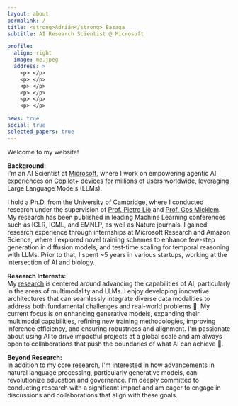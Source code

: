 ```yaml
---
layout: about
permalink: /
title: <strong>Adrián</strong> Bazaga
subtitle: AI Research Scientist @ Microsoft

profile:
  align: right
  image: me.jpeg
  address: >
    <p> </p>
    <p> </p>
    <p> </p>
    <p> </p>
    <p> </p>
    <p> </p>

news: true
social: true
selected_papers: true
---
```


Welcome to my website!

**Background:**  
I'm an AI Scientist at [Microsoft](https://www.microsoft.com/applied-sciences), where I work on empowering agentic AI experiences on [Copilot+ devices](https://blogs.microsoft.com/blog/2024/05/20/introducing-copilot-pcs/) for millions of users worldwide, leveraging Large Language Models (LLMs).

I hold a Ph.D. from the University of Cambridge, where I conducted research under the supervision of [Prof. Pietro Liò](https://www.cl.cam.ac.uk/~pl219/) and [Prof. Gos Micklem](https://www.damtp.cam.ac.uk/person/gm263). My research has been published in leading Machine Learning conferences such as ICLR, ICML, and EMNLP, as well as Nature journals. I gained research experience through internships at Microsoft Research and Amazon Science, where I explored novel training schemes to enhance few-step generation in diffusion models, and test-time scaling for temporal reasoning with LLMs. Prior to that, I spent ~5 years in various startups, working at the intersection of AI and biology.

**Research Interests:**  
My [research](../research/) is centered around advancing the capabilities of AI, particularly in the areas of multimodality and LLMs. I enjoy developing innovative architectures that can seamlessly integrate diverse data modalities to address both fundamental challenges and real-world problems 🧪. My current focus is on enhancing generative models, expanding their multimodal capabilities, refining new training methodologies, improving inference efficiency, and ensuring robustness and alignment. I'm passionate about using AI to drive impactful projects at a global scale and am always open to collaborations that push the boundaries of what AI can achieve 👐.

**Beyond Research:**  
In addition to my core research, I'm interested in how advancements in natural language processing, particularly generative models, can revolutionize education and governance. I'm deeply committed to conducting research with a significant impact and am eager to engage in discussions and collaborations that align with these goals.